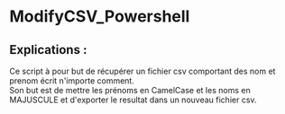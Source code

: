# ModifyCSV_Powershell

## Explications :

Ce script à pour but de récupérer un fichier csv comportant des nom et prenom écrit n'importe comment. </br>
Son but est de mettre les prénoms en CamelCase et les noms en MAJUSCULE et d'exporter le resultat dans un nouveau fichier csv.
